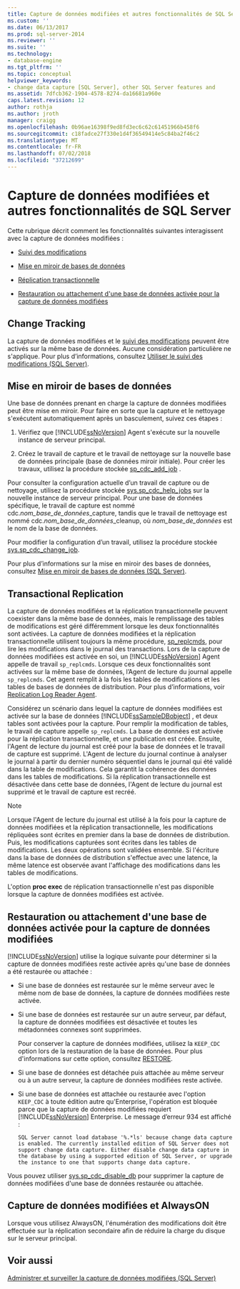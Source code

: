 ```yaml
---
title: Capture de données modifiées et autres fonctionnalités de SQL Server | Microsoft Docs
ms.custom: ''
ms.date: 06/13/2017
ms.prod: sql-server-2014
ms.reviewer: ''
ms.suite: ''
ms.technology:
- database-engine
ms.tgt_pltfrm: ''
ms.topic: conceptual
helpviewer_keywords:
- change data capture [SQL Server], other SQL Server features and
ms.assetid: 7dfcb362-1904-4578-8274-da16681a960e
caps.latest.revision: 12
author: rothja
ms.author: jroth
manager: craigg
ms.openlocfilehash: 0b96ae16398f9ed8fd3ec6c62c61451966b458f6
ms.sourcegitcommit: c18fadce27f330e1d4f36549414e5c84ba2f46c2
ms.translationtype: MT
ms.contentlocale: fr-FR
ms.lasthandoff: 07/02/2018
ms.locfileid: "37212699"
---
```

# <a name="change-data-capture-and-other-sql-server-features"></a>Capture de données modifiées et autres fonctionnalités de SQL Server
  Cette rubrique décrit comment les fonctionnalités suivantes interagissent avec la capture de données modifiées :  
  
-   [Suivi des modifications](#ChangeTracking)  
  
-   [Mise en miroir de bases de données](#DatabaseMirroring)  
  
-   [Réplication transactionnelle](#TransReplication)  
  
-   [Restauration ou attachement d'une base de données activée pour la capture de données modifiées](#RestoreOrAttach)  
  
##  <a name="ChangeTracking"></a> Change Tracking  
 La capture de données modifiées et le [suivi des modifications](about-change-tracking-sql-server.md) peuvent être activés sur la même base de données. Aucune considération particulière ne s'applique. Pour plus d’informations, consultez [Utiliser le suivi des modifications &#40;SQL Server&#41;](work-with-change-tracking-sql-server.md).  
  
##  <a name="DatabaseMirroring"></a> Mise en miroir de bases de données  
 Une base de données prenant en charge la capture de données modifiées peut être mise en miroir. Pour faire en sorte que la capture et le nettoyage s'exécutent automatiquement après un basculement, suivez ces étapes :  
  
1.  Vérifiez que [!INCLUDE[ssNoVersion](../../includes/ssnoversion-md.md)] Agent s'exécute sur la nouvelle instance de serveur principal.  
  
2.  Créez le travail de capture et le travail de nettoyage sur la nouvelle base de données principale (base de données miroir initiale). Pour créer les travaux, utilisez la procédure stockée [sp_cdc_add_job](/sql/relational-databases/system-stored-procedures/sys-sp-cdc-add-job-transact-sql) .  
  
 Pour consulter la configuration actuelle d’un travail de capture ou de nettoyage, utilisez la procédure stockée [sys.sp_cdc_help_jobs](/sql/relational-databases/system-stored-procedures/sys-sp-cdc-help-jobs-transact-sql) sur la nouvelle instance de serveur principal. Pour une base de données spécifique, le travail de capture est nommé cdc.*nom_base_de_données*_capture, tandis que le travail de nettoyage est nommé cdc.*nom_base_de_données*_cleanup, où *nom_base_de_données* est le nom de la base de données.  
  
 Pour modifier la configuration d’un travail, utilisez la procédure stockée [sys.sp_cdc_change_job](/sql/relational-databases/system-stored-procedures/sys-sp-cdc-change-job-transact-sql).  
  
 Pour plus d’informations sur la mise en miroir des bases de données, consultez [Mise en miroir de bases de données &#40;SQL Server&#41;](../../database-engine/database-mirroring/database-mirroring-sql-server.md).  
  
##  <a name="TransReplication"></a> Transactional Replication  
 La capture de données modifiées et la réplication transactionnelle peuvent coexister dans la même base de données, mais le remplissage des tables de modifications est géré différemment lorsque les deux fonctionnalités sont activées. La capture de données modifiées et la réplication transactionnelle utilisent toujours la même procédure, [sp_replcmds](/sql/relational-databases/system-stored-procedures/sp-replcmds-transact-sql), pour lire les modifications dans le journal des transactions. Lors de la capture de données modifiées est activée en soi, un [!INCLUDE[ssNoVersion](../../includes/ssnoversion-md.md)] Agent appelle de travail `sp_replcmds`. Lorsque ces deux fonctionnalités sont activées sur la même base de données, l’Agent de lecture du journal appelle `sp_replcmds`. Cet agent remplit à la fois les tables de modifications et les tables de bases de données de distribution. Pour plus d’informations, voir [Replication Log Reader Agent](../replication/agents/replication-log-reader-agent.md).  
  
 Considérez un scénario dans lequel la capture de données modifiées est activée sur la base de données [!INCLUDE[ssSampleDBobject](../../includes/sssampledbobject-md.md)] , et deux tables sont activées pour la capture. Pour remplir la modification de tables, le travail de capture appelle `sp_replcmds`. La base de données est activée pour la réplication transactionnelle, et une publication est créée. Ensuite, l'Agent de lecture du journal est créé pour la base de données et le travail de capture est supprimé. L'Agent de lecture du journal continue à analyser le journal à partir du dernier numéro séquentiel dans le journal qui été validé dans la table de modifications. Cela garantit la cohérence des données dans les tables de modifications. Si la réplication transactionnelle est désactivée dans cette base de données, l'Agent de lecture du journal est supprimé et le travail de capture est recréé.  
  
> [!NOTE]  
>  Lorsque l'Agent de lecture du journal est utilisé à la fois pour la capture de données modifiées et la réplication transactionnelle, les modifications répliquées sont écrites en premier dans la base de données de distribution. Puis, les modifications capturées sont écrites dans les tables de modifications. Les deux opérations sont validées ensemble. Si l'écriture dans la base de données de distribution s'effectue avec une latence, la même latence est observée avant l'affichage des modifications dans les tables de modifications.  
  
 L'option **proc exec** de réplication transactionnelle n'est pas disponible lorsque la capture de données modifiées est activée.  
  
##  <a name="RestoreOrAttach"></a> Restauration ou attachement d'une base de données activée pour la capture de données modifiées  
 [!INCLUDE[ssNoVersion](../../includes/ssnoversion-md.md)] utilise la logique suivante pour déterminer si la capture de données modifiées reste activée après qu'une base de données a été restaurée ou attachée :  
  
-   Si une base de données est restaurée sur le même serveur avec le même nom de base de données, la capture de données modifiées reste activée.  
  
-   Si une base de données est restaurée sur un autre serveur, par défaut, la capture de données modifiées est désactivée et toutes les métadonnées connexes sont supprimées.  
  
     Pour conserver la capture de données modifiées, utilisez la `KEEP_CDC` option lors de la restauration de la base de données. Pour plus d'informations sur cette option, consultez [RESTORE](/sql/t-sql/statements/restore-statements-transact-sql).  
  
-   Si une base de données est détachée puis attachée au même serveur ou à un autre serveur, la capture de données modifiées reste activée.  
  
-   Si une base de données est attachée ou restaurée avec l'option `KEEP_CDC` à toute édition autre qu'Enterprise, l'opération est bloquée parce que la capture de données modifiées requiert [!INCLUDE[ssNoVersion](../../includes/ssnoversion-md.md)] Enterprise. Le message d’erreur 934 est affiché :  
  
     `SQL Server cannot load database '%.*ls' because change data capture is enabled. The currently installed edition of SQL Server does not support change data capture. Either disable change data capture in the database by using a supported edition of SQL Server, or upgrade the instance to one that supports change data capture.`  
  
 Vous pouvez utiliser [sys.sp_cdc_disable_db](/sql/relational-databases/system-stored-procedures/sys-sp-cdc-disable-db-transact-sql) pour supprimer la capture de données modifiées d'une base de données restaurée ou attachée.  
  
## <a name="change-data-capture-and-alwayson"></a>Capture de données modifiées et AlwaysON  
 Lorsque vous utilisez AlwaysON, l'énumération des modifications doit être effectuée sur la réplication secondaire afin de réduire la charge du disque sur le serveur principal.  
  
## <a name="see-also"></a>Voir aussi  
 [Administrer et surveiller la capture de données modifiées &#40;SQL Server&#41;](../track-changes/administer-and-monitor-change-data-capture-sql-server.md)  
  
  
